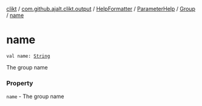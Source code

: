 [clikt](../../../../index.md) / [com.github.ajalt.clikt.output](../../../index.md) / [HelpFormatter](../../index.md) / [ParameterHelp](../index.md) / [Group](index.md) / [name](./name.md)

# name

`val name: `[`String`](https://kotlinlang.org/api/latest/jvm/stdlib/kotlin/-string/index.html)

The group name

### Property

`name` - The group name